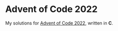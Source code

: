 <!-- SPDX-License-Identifier: CC0-1.0 -->

# Advent of Code 2022 #

My solutions for [Advent of Code 2022], written in **C**.

[Advent of Code 2022]: https://adventofcode.com/2022
